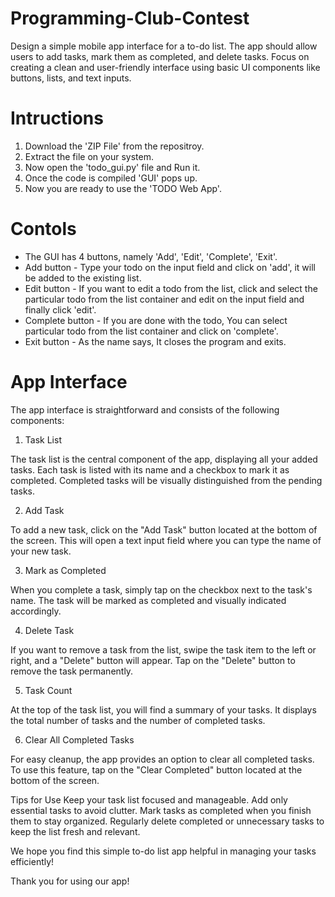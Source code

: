 # Programming-Club-Contest
Design a simple mobile app interface for a to-do list. The app should allow users to add tasks, mark them as completed, and delete tasks. Focus on creating a clean and user-friendly interface using basic UI components like buttons, lists, and text inputs.

# Intructions
1. Download the 'ZIP File' from the repositroy.
2. Extract the file on your system.
3. Now open the 'todo_gui.py' file and Run it.
4. Once the code is compiled 'GUI' pops up.
5. Now you are ready to use the 'TODO Web App'.

# Contols
* The GUI has 4 buttons, namely 'Add', 'Edit', 'Complete', 'Exit'.
* Add button - Type your todo on the input field and click on 'add', it will be added to the existing list.
* Edit button - If you want to edit a todo from the list, click and select the particular todo from the list container and edit on the input field and finally click 'edit'.
* Complete button - If you are done with the todo, You can select particular todo from the list container and click on 'complete'.
* Exit button - As the name says, It closes the program and exits.

# App Interface
The app interface is straightforward and consists of the following components:

1. Task List

The task list is the central component of the app, displaying all your added tasks. Each task is listed with its name and a checkbox to mark it as completed. Completed tasks will be visually distinguished from the pending tasks.

2. Add Task

To add a new task, click on the "Add Task" button located at the bottom of the screen. This will open a text input field where you can type the name of your new task.

3. Mark as Completed

When you complete a task, simply tap on the checkbox next to the task's name. The task will be marked as completed and visually indicated accordingly.

4. Delete Task

If you want to remove a task from the list, swipe the task item to the left or right, and a "Delete" button will appear. Tap on the "Delete" button to remove the task permanently.

5. Task Count

At the top of the task list, you will find a summary of your tasks. It displays the total number of tasks and the number of completed tasks.

6. Clear All Completed Tasks

For easy cleanup, the app provides an option to clear all completed tasks. To use this feature, tap on the "Clear Completed" button located at the bottom of the screen.

Tips for Use
Keep your task list focused and manageable. Add only essential tasks to avoid clutter.
Mark tasks as completed when you finish them to stay organized.
Regularly delete completed or unnecessary tasks to keep the list fresh and relevant.

We hope you find this simple to-do list app helpful in managing your tasks efficiently!

Thank you for using our app!



